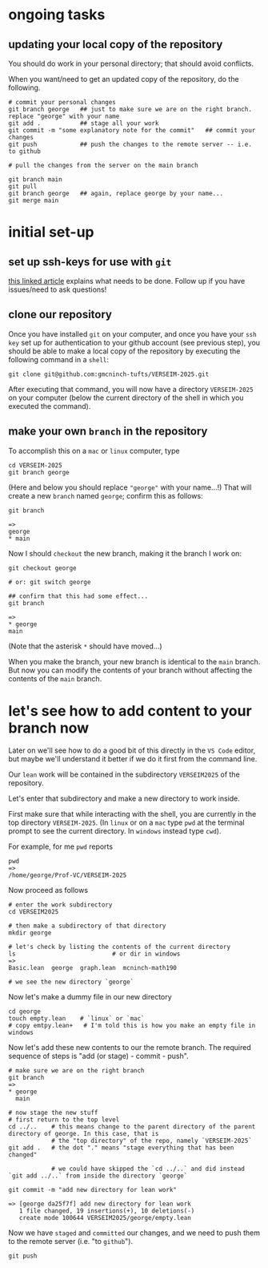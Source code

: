 
# ongoing tasks
## updating your local copy of the repository

  You should do work in your personal directory; that should avoid
  conflicts.

  When you want/need to get an updated copy of the repository, do the following.

  ```
  # commit your personal changes
  git branch george   ## just to make sure we are on the right branch. replace "george" with your name
  git add .           ## stage all your work
  git commit -m "some explanatory note for the commit"   ## commit your changes
  git push            ## push the changes to the remote server -- i.e. to github
  
  # pull the changes from the server on the main branch
  
  git branch main
  git pull
  git branch george   ## again, replace george by your name...
  git merge main
  ```
  

# initial set-up

## set up ssh-keys for use with `git`

  [this linked
  article](https://docs.github.com/en/authentication/connecting-to-github-with-ssh/adding-a-new-ssh-key-to-your-github-account)
  explains what needs to be done. Follow up if you have issues/need to
  ask questions!

## clone our repository 

  Once you have installed `git` on your computer, and once you have
  your `ssh key` set up for authentication to your github account (see
  previous step), you should be able to make a local copy of the
  repository by executing the following command in a `shell`:

  ```
  git clone git@github.com:gmcninch-tufts/VERSEIM-2025.git
  ```

  After executing that command, you will now have a directory
  `VERSEIM-2025` on your computer (below the current directory of the
  shell in which you executed the command).

## make your own `branch` in the repository

  To accomplish this on a `mac` or `linux` computer, type
  
  ```
  cd VERSEIM-2025
  git branch george
  ```
  
  (Here and below you should replace `"george"` with your name...!)
  That will create a new `branch` named `george`; confirm this as follows:
  
  ```
  git branch 
  
  =>
  george
  * main
  ```
  
  Now I should `checkout` the new branch, making it the branch I work on:
  
  ```
  git checkout george

  # or: git switch george
  
  ## confirm that this had some effect...
  git branch

  =>
  * george
  main
  ```
  
  (Note that the asterisk `*` should have moved...)
  
  When you make the branch, your new branch is identical to the `main`
  branch. But now you can modify the contents of your branch without
  affecting the contents of the `main` branch.
  
# let's see how to add content to your branch now

  Later on we'll see how to do a good bit of this directly in the `VS
  Code` editor, but maybe we'll understand it better if we do it first
  from the command line.
  
  Our `lean` work will be contained in the subdirectory `VERSEIM2025` of the repository.
  
  Let's enter that subdirectory and make a new directory to work inside.
  
  

  First make sure that while interacting with the shell, you are
  currently in the top directory `VERSEIM-2025`. (In `linux` or on a
  `mac` type `pwd` at the terminal prompt to see the current
  directory. In `windows` instead type `cwd`).
  
  For example, for me `pwd` reports
  ```
  pwd
  =>
  /home/george/Prof-VC/VERSEIM-2025
  ```
  
  Now proceed as follows
  ```
  # enter the work subdirectory
  cd VERSEIM2025
  
  # then make a subdirectory of that directory
  mkdir george
  
  # let's check by listing the contents of the current directory
  ls                           # or dir in windows
  =>
  Basic.lean  george  graph.lean  mcninch-math190
  
  # we see the new directory `george`
  ```
  
  Now let's make a dummy file in our new directory
  
  
  ```
  cd george
  touch empty.lean    # `linux` or `mac`
  # copy emtpy.lean+   # I'm told this is how you make an empty file in windows
  ```
  
  Now let's add these new contents to our the remote branch.
  The required sequence of steps is "add (or stage) - commit - push".
   
  
  ```
  # make sure we are on the right branch
  git branch
  =>
  * george
    main
  
  # now stage the new stuff 
  # first return to the top level 
  cd ../..    # this means change to the parent directory of the parent directory of george. In this case, that is
              # the "top directory" of the repo, namely `VERSEIM-2025`
  git add .   # the dot "." means "stage everything that has been changed"
  
              # we could have skipped the `cd ../..` and did instead `git add ../..` from inside the directory `george`
  
  git commit -m "add new directory for lean work"
  
  => [george da25f7f] add new directory for lean work
     1 file changed, 19 insertions(+), 10 deletions(-) 
	 create mode 100644 VERSEIM2025/george/empty.lean
  ```

  Now we have `staged` and `committed` our changes, and we need to
  push them to the remote server (i.e. "to `github`").


  ```
  git push
  ```	  
